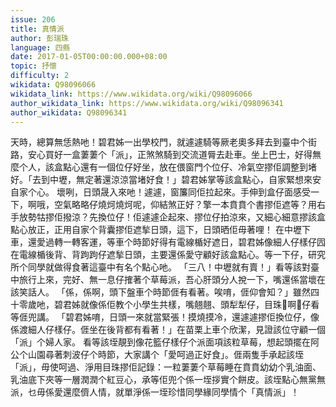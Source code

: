 ```yaml
---
issue: 206
title: 真情派
author: 彭瑞珠
language: 四縣
date: 2017-01-05T00:00:00.000+08:00
topic: 抒懷
difficulty: 2
wikidata: Q98096066
wikidata_link: https://www.wikidata.org/wiki/Q98096066
author_wikidata_link: https://www.wikidata.org/wiki/Q98096341
author_wikidata: Q98096341
---
```

天時，總算無恁熱吔！碧君姊一出學校門，就遽遽騎等厥老奧多拜去到臺中个街路，安心買好一盒萋萋个「派」，正煞煞騎到交流道脣去赴車。坐上巴士，好得無麼个人，該盒點心還有一個位仔好坐，放在偎窗門个位仔、冷氣空摎佢調整到堵好。「去到中壢，無定著還涼涼當堵好食！」碧君姊掌等該盒點心，自家緊想來安自家个心。
壞咧，日頭晟入來吔！遽遽，窗簾同佢拉起來。手伸到盒仔面感受一下，啊哦，空氣略略仔燒炣燒炣呢，仰結煞正好？擎一本賁賁个書摎佢遮等？用右手放勢牯摎佢撥涼？先換位仔！佢遽遽企起來、摎位仔拍涼來，又細心細意摎該盒點心放正，正用自家个背囊摎佢遮揫日頭，這下，日頭晒佢毋著哩！
在中壢下車，還愛過轉一轉客運，等車个時節好得有電線楯好遮日，碧君姊像細人仔樣仔囥在電線楯後背、背跔跔仔遮揫日頭，主要還係愛守顧好該盒點心。等一下仔，研究所个同學就做得食著這臺中有名个點心吔。
「三八！中壢就有賣！」看等該對臺中旅行上來，完好、無一息仔搉著个草莓派，吾心肝頭分人挩一下，嘴還係當壞在該笑話人。
「係，係啊，頭下盤車个時節𠊎有看著。唉唷，𠊎仰會知？」雖然四十零歲吔，碧君姊就像係佢教个小學生共樣，嘴翹翹、頭犁犁仔，目珠𥍉啊𥍉仔看等𠊎兜講。
「碧君姊唷，日頭一來就當緊張！摸燒摸冷，還遽遽摎佢換位仔，像係渡細人仔樣仔。𠊎坐在後背都有看著！」在苗栗上車个欣潔，見證該位守顧一個「派」个婦人家。
看等該垤靚到像花籃仔樣仔个派面項該粒草莓，想起頭擺在阿公个山園尋著刺波仔个時節，大家講个「愛呵過正好食」。𠊎兩隻手承起該垤「派」，毋使呵過、淨用目珠摎佢記錄：一粒萋萋个草莓睡在賁賁幼幼个乳油面、乳油底下夾等一層潤潤个紅豆心，承等佢兜个係一垤拶實个餅皮。該垤點心無黨無派，乜毋係愛還麼儕人情，就單淨係一垤珍惜同學緣同學情个「真情派」！